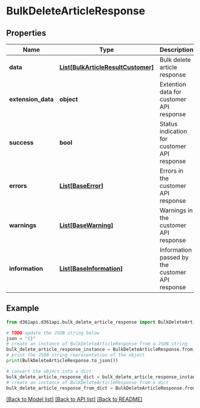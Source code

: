 # BulkDeleteArticleResponse


## Properties

Name | Type | Description | Notes
------------ | ------------- | ------------- | -------------
**data** | [**List[BulkArticleResultCustomer]**](BulkArticleResultCustomer.md) | Bulk delete article response | [optional] 
**extension_data** | **object** | Extention data for customer API response | [optional] 
**success** | **bool** | Status indication for customer API response | [optional] 
**errors** | [**List[BaseError]**](BaseError.md) | Errors in the customer API response | [optional] 
**warnings** | [**List[BaseWarning]**](BaseWarning.md) | Warnings in the customer API response | [optional] 
**information** | [**List[BaseInformation]**](BaseInformation.md) | Information passed by the customer API response | [optional] 

## Example

```python
from d361api.d361api.bulk_delete_article_response import BulkDeleteArticleResponse

# TODO update the JSON string below
json = "{}"
# create an instance of BulkDeleteArticleResponse from a JSON string
bulk_delete_article_response_instance = BulkDeleteArticleResponse.from_json(json)
# print the JSON string representation of the object
print(BulkDeleteArticleResponse.to_json())

# convert the object into a dict
bulk_delete_article_response_dict = bulk_delete_article_response_instance.to_dict()
# create an instance of BulkDeleteArticleResponse from a dict
bulk_delete_article_response_from_dict = BulkDeleteArticleResponse.from_dict(bulk_delete_article_response_dict)
```
[[Back to Model list]](../README.md#documentation-for-models) [[Back to API list]](../README.md#documentation-for-api-endpoints) [[Back to README]](../README.md)


